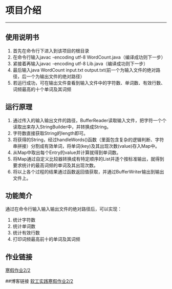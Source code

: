 # 项目介绍

---

## 使用说明书
1. 首先在命令行下进入到该项目的根目录
2. 在命令行输入javac -encoding utf-8 WordCount.java（编译成功则下一步）
3. 紧接着再输入javac -encoding utf-8 Lib.java（编译成功则下一步）
4. 最后输入java WordCount input.txt output.txt(前一个为输入文件的绝对路径，后一个为输出文件的绝对路径）
5. 若运行成功，可在输出文件查看到输入文件中的字符数、单词数、有效行数、词频最高的十个单词及其词频

## 运行原理
1. 通过传入的输入输出文件的路径，BufferReader读取输入文件，把字符一个个读取出来存入StringBuilder中，并转换成String。
2. 字符数直接获取String的length即可。
3. 将获得的String，经过handleWords()函数（里面包含复杂的逻辑判断、字符串拼接）分割成有效单词，将单词(key)及其出现次数(value)存入Map中。
4. 从Map中取出每个Entry的value并计算就得到单词数。
5. 将Map通过自定义比较器转换成有特定顺序的List并逐个按标准输出，就得到要求统计的最高词频的单词及其出现次数。
6. 将以上各个过程的结果通过函数返回值获取，并通过BufferWriter输出到输出文件上。

## 功能简介
通过在命令行输入输入输出文件的绝对路径后，可以实现：
1. 统计字符数
2. 统计单词数
3. 统计有效行数
4. 打印词频最高前十的单词及其词频

## 作业链接
[寒假作业2/2](https://edu.cnblogs.com/campus/fzu/2021SpringSoftwareEngineeringPractice/homework/11740)

##博客链接
[软工实践寒假作业2/2](https://www.cnblogs.com/NingMengBlog/p/14466783.html)
